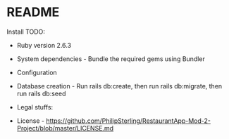 # README

Install TODO:

* Ruby version 2.6.3

* System dependencies - Bundle the required gems using Bundler

* Configuration

* Database creation - Run rails db:create, then run rails db:migrate, then run rails db:seed

* Legal stuffs:

* License - https://github.com/PhilipSterling/RestaurantApp-Mod-2-Project/blob/master/LICENSE.md
